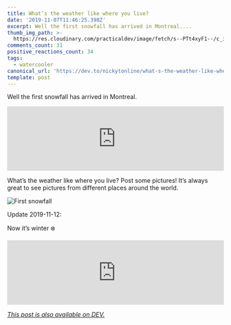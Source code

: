 ```yaml
---
title: What’s the weather like where you live?
date: '2019-11-07T11:46:25.398Z'
excerpt: Well the first snowfall has arrived in Montreal....
thumb_img_path: >-
  https://res.cloudinary.com/practicaldev/image/fetch/s--PTt4xyF1--/c_imagga_scale,f_auto,fl_progressive,h_420,q_auto,w_1000/https://res.cloudinary.com/practicaldev/image/fetch/s--uyAb7NxF--/c_imagga_scale%2Cf_auto%2Cfl_progressive%2Ch_420%2Cq_auto%2Cw_1000/https://thepracticaldev.s3.amazonaws.com/i/v2623s7c2d4gdtsusnnc.jpeg
comments_count: 31
positive_reactions_count: 34
tags:
  - watercooler
canonical_url: 'https://dev.to/nickytonline/what-s-the-weather-like-where-you-live-1fdm'
template: post
---
```

Well the first snowfall has arrived in Montreal.


<iframe class="liquidTag" src="https://dev.to/embed/twitter?args=1192405769368588288" style="border: 0; width: 100%;"></iframe>


What’s the weather like where you live? Post some pictures! It’s always great to see pictures from different places around the world.

![First snowfall](https://thepracticaldev.s3.amazonaws.com/i/p8jhu6l2msykhk1l79xh.jpeg)

Update 2019-11-12:

Now it’s winter ❄️


<iframe class="liquidTag" src="https://dev.to/embed/instagram?args=B4ybkf7pI9O" style="border: 0; width: 100%;"></iframe>


*[This post is also available on DEV.](https://dev.to/nickytonline/what-s-the-weather-like-where-you-live-1fdm)*


<script>
const parent = document.getElementsByTagName('head')[0];
const script = document.createElement('script');
script.type = 'text/javascript';
script.src = 'https://cdnjs.cloudflare.com/ajax/libs/iframe-resizer/4.1.1/iframeResizer.min.js';
script.charset = 'utf-8';
script.onload = function() {
    window.iFrameResize({}, '.liquidTag');
};
parent.appendChild(script);
</script>    
